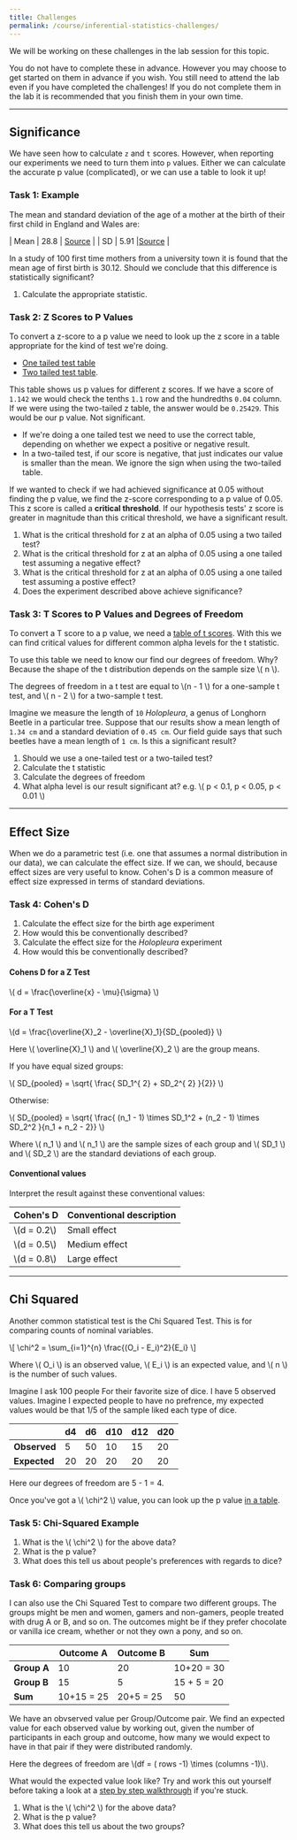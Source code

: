```yaml
---
title: Challenges
permalink: /course/inferential-statistics-challenges/
---
```


We will be working on these challenges in the lab session for this topic.

You do not have to complete these in advance. However you may choose to get started on them in advance if you wish. You still need to attend the lab even if you have completed the challenges! If you do not complete them in the lab it is recommended that you finish them in your own time.

<script src="https://polyfill.io/v3/polyfill.min.js?features=es6"></script>
<script id="MathJax-script" src="https://cdn.jsdelivr.net/npm/mathjax@3/es5/tex-mml-chtml.js"></script>

---

## Significance

We have seen how to calculate `z` and `t` scores. However, when reporting our experiments we need to turn them into `p` values. Either we can calculate the accurate p value (complicated), or we can use a table to look it up!

### Task 1: Example

The mean and standard deviation of the age of a mother at the birth of their first child in England and Wales are:

| Mean | 28.8 | [Source](https://www.ons.gov.uk/peoplepopulationandcommunity/birthsdeathsandmarriages/livebirths/bulletins/birthcharacteristicsinenglandandwales/2017) |
| SD | 5.91  |[Source](https://www.ons.gov.uk/peoplepopulationandcommunity/birthsdeathsandmarriages/livebirths/adhocs/009572standarddeviationofthemeanageofmotherat1st2nd3rd4thand5thbirth1969to2017englandandwales) |

In a study of 100 first time mothers from a university town it is found that the mean age of first birth is 30.12. Should we conclude that this difference is statistically significant?

1. Calculate the appropriate statistic.

### Task 2: Z Scores to P Values

To convert a z-score to a p value we need to look up the z score in a table appropriate for the kind of test we're doing.

* [One tailed test table](https://www.ztable.net/)
* [Two tailed test table](https://www.sjsu.edu/faculty/gerstman/StatPrimer/z-two-tails.pdf).

This table shows us p values for different z scores. If we have a score of `1.142` we would check the tenths `1.1` row and the hundredths `0.04` column. If we were using the two-tailed z table, the answer would be `0.25429`. This would be our p value. Not significant.

* If we're doing a one tailed test we need to use the correct table, depending on whether we expect a positive or negative result. 
* In a two-tailed test, if our score is negative, that just indicates our value is smaller than the mean. We ignore the sign when using the two-tailed table.

If we wanted to check if we had achieved significance at 0.05 without finding the p value, we find the z-score corresponding to a p value of 0.05. This z score is called a **critical threshold**. If our hypothesis tests' z score is greater in magnitude than this critical threshold, we have a significant result. 

1. What is the critical threshold for z at an alpha of 0.05 using a two tailed test?
2. What is the critical threshold for z at an alpha of 0.05 using a one tailed test assuming a negative effect?
3. What is the critical threshold for z at an alpha of 0.05 using a one tailed test assuming a postive effect?
4. Does the experiment described above achieve significance?

### Task 3: T Scores to P Values and Degrees of Freedom

To convert a T score to a p value, we need a [table of t scores](https://t-tables.net/). With this we can find critical values for different common alpha levels for the t statistic.

To use this table we need to know our find our degrees of freedom. Why? Because the shape of the t distribution depends on the sample size \\( n \\).

The degrees of freedom in a t test are equal to \\(n - 1 \\) for a one-sample t test, and \\( n - 2 \\) for a two-sample t test.

Imagine we measure the length of `10` _Holopleura_, a genus of Longhorn Beetle in a particular tree. Suppose that our results show a mean length of `1.34 cm` and a standard deviation of `0.45 cm`. Our field guide says that such beetles have a mean length of `1 cm`. Is this a significant result?

1. Should we use a one-tailed test or a two-tailed test?
2. Calculate the t statistic
3. Calculate the degrees of freedom
4. What alpha level is our result significant at? e.g. \\( p < 0.1, p < 0.05, p < 0.01 \\)

---

## Effect Size

When we do a parametric test (i.e. one that assumes a normal distribution in our data), we can calculate the effect size. If we can, we should, because effect sizes are very useful to know. Cohen's D is a common measure of effect size expressed in terms of standard deviations.

### Task 4: Cohen's D

1. Calculate the effect size for the birth age experiment
2. How would this be conventionally described?
3. Calculate the effect size for the _Holopleura_ experiment
4. How would this be conventionally described?

#### Cohens D for a Z Test

<p class="math">\( d = \frac{\overline{x} - \mu}{\sigma} \)</p>

#### For a T Test

<p class="math">\(d = \frac{\overline{X}_2 - \overline{X}_1}{SD_{pooled}} \)</p>

Here \\( \\overline{X}_1 \\) and \\( \\overline{X}_2 \\) are the group means.

If you have equal sized groups:

<p class="math">\( SD_{pooled} = \sqrt{ \frac{ SD_1^{ 2} + SD_2^{ 2} }{2}} \)</p>

Otherwise:

<p class="math">\( SD_{pooled} = \sqrt{ \frac{ (n_1 - 1) \times SD_1^2 + (n_2 - 1) \times SD_2^2 }{n_1 + n_2 - 2}} \)</p>

Where \\( n_1 \\) and \\( n_1 \\) are the sample sizes of each group and \\( SD_1 \\) and \\( SD_2 \\) are the standard deviations of each group.

#### Conventional values

Interpret the result against these conventional values:

| Cohen's D | Conventional description |
| ----------- | ------------------------ |
| \\(d = 0.2\\) |	Small effect |
| \\(d = 0.5\\) |	Medium effect|
| \\(d = 0.8\\) |	Large effect|

---

## Chi Squared

Another common statistical test is the Chi Squared Test. This is for comparing counts of nominal variables.

<p class="math">\[ \chi^2 = \sum_{i=1}^{n} \frac{(O_i - E_i)^2}{E_i} \]</p>

Where \\( O_i \\) is an observed value, \\( E_i \\) is an expected value, and \\( n \\) is the number of such values.

Imagine I ask 100 people For their favorite size of dice. I have 5 observed values. Imagine I expected people to have no prefrence, my expected values would be that 1/5 of the sample liked each type of dice.

|         | d4 | d6 | d10 | d12 | d20|
|-------- |--- |----|----|-----|-----|
| **Observed** | 5 | 50 | 10 | 15  | 20 |
| **Expected** | 20 | 20| 20 | 20 | 20 |

Here our degrees of freedom are 5 - 1 = 4.

Once you've got a \\( \\chi^2 \\) value, you can look up the p value [in a table](https://www.mathsisfun.com/data/chi-square-table.html).

### Task 5: Chi-Squared Example

1. What is the  \\( \\chi^2 \\) for the above data?
2. What is the p value?
3. What does this tell us about people's preferences with regards to dice?

### Task 6: Comparing groups

I can also use the Chi Squared Test to compare two different groups. The groups might be men and women, gamers and non-gamers, people treated with drug A or B, and so on. The outcomes might be if they prefer chocolate or vanilla ice cream, whether or not they own a pony, and so on.

| | Outcome A | Outcome B | Sum |
|-|-----------|-----------| --- |
|**Group A**| 10  | 20 |  10+20 = 30|
|**Group B**| 15  | 5 | 15 + 5 = 20|
| **Sum**   | 10+15 = 25 | 20+5 = 25 | 50|

We have an obvserved value per Group/Outcome pair. We find an expected value for each observed value by working out, given the number of participants in each group and outcome, how many we would expect to have in that pair if they were distributed randomly.

Here the degrees of freedom are \\(df = ( rows -1) \times (columns -1)\\).

What would the expected value look like? Try and work this out yourself before taking a look at a [step by step walkthrough](https://www.mathsisfun.com/data/chi-square-test.html) if you're stuck.

1. What is the  \\( \\chi^2 \\) for the above data?
2. What is the p value?
3. What does this tell us about the two groups?
